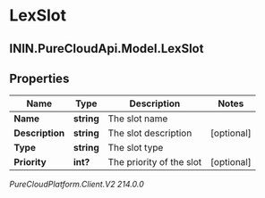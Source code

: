 # LexSlot

## ININ.PureCloudApi.Model.LexSlot

## Properties

|Name | Type | Description | Notes|
|------------ | ------------- | ------------- | -------------|
| **Name** | **string** | The slot name | |
| **Description** | **string** | The slot description | [optional] |
| **Type** | **string** | The slot type | |
| **Priority** | **int?** | The priority of the slot | [optional] |



_PureCloudPlatform.Client.V2 214.0.0_
